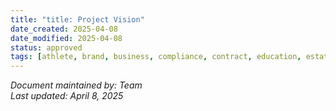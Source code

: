 ```yaml
---
title: "title: Project Vision"
date_created: 2025-04-08
date_modified: 2025-04-08
status: approved
tags: [athlete, brand, business, compliance, contract, education, estate, financial, football, investment, mission, objectives, retirement, status:completed, vision]
---
```



*Document maintained by: Team*  
*Last updated: April 8, 2025*
